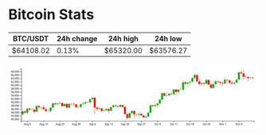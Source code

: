 # Bitcoin Stats

BTC/USDT|24h change|24h high|24h low|
|---|---|---|---|
|$64108.02|0.13%|$65320.00|$63576.27|

<img src="./chart.svg">
